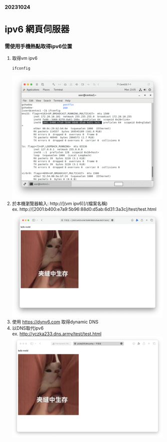 ### 20231024

# ipv6 網頁伺服器
### 需使用手機熱點取得ipv6位置
1. 取得vm ipv6
    ```
    ifconfig
    ```
    ![img1](img/1.png)
2. 於本機瀏覽器輸入: http://[(vm ipv6)]/(檔案名稱)  
    ex. http://[2001:b400:e7a9:5b96:88d0:d5ab:6d31:3a3c]/test/test.html
    ![img2](img/2.png)
3. 使用 https://dynv6.com 取得dynamic DNS
4. 以DNS取代ipv6  
    ex. http://yczka233.dns.army/test/test.html
    ![img3](img/3.png)
